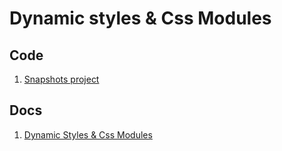 # Dynamic styles & Css Modules

## Code

1. [Snapshots project](https://github.com/academind/react-complete-guide-code/tree/06-styling)

## Docs

1. [Dynamic Styles & Css Modules](DynamicStyles%26CssModules.md)
